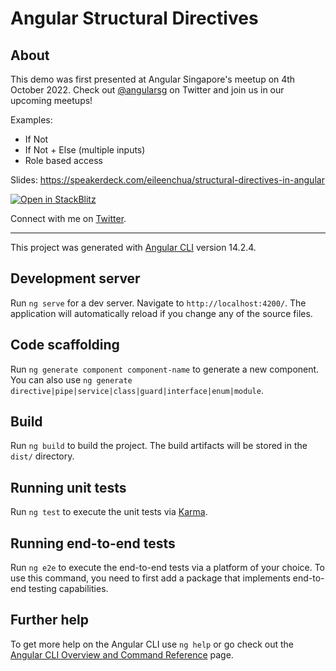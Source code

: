 # Angular Structural Directives

## About

This demo was first presented at Angular Singapore's meetup on 4th October 2022. Check out [@angularsg](https://twitter.com/angularsg) on Twitter and join us in our upcoming meetups!

Examples:

- If Not
- If Not + Else (multiple inputs)
- Role based access

Slides: https://speakerdeck.com/eileenchua/structural-directives-in-angular

[![Open in StackBlitz](https://developer.stackblitz.com/img/open_in_stackblitz.svg)](https://stackblitz.com/fork/github/eileenchua/angular-structural-directives?title=Angular%20Structural%20Directives)

Connect with me on [Twitter](https://twitter.com/eileenthedev).

---

This project was generated with [Angular CLI](https://github.com/angular/angular-cli) version 14.2.4.

## Development server

Run `ng serve` for a dev server. Navigate to `http://localhost:4200/`. The application will automatically reload if you change any of the source files.

## Code scaffolding

Run `ng generate component component-name` to generate a new component. You can also use `ng generate directive|pipe|service|class|guard|interface|enum|module`.

## Build

Run `ng build` to build the project. The build artifacts will be stored in the `dist/` directory.

## Running unit tests

Run `ng test` to execute the unit tests via [Karma](https://karma-runner.github.io).

## Running end-to-end tests

Run `ng e2e` to execute the end-to-end tests via a platform of your choice. To use this command, you need to first add a package that implements end-to-end testing capabilities.

## Further help

To get more help on the Angular CLI use `ng help` or go check out the [Angular CLI Overview and Command Reference](https://angular.io/cli) page.
